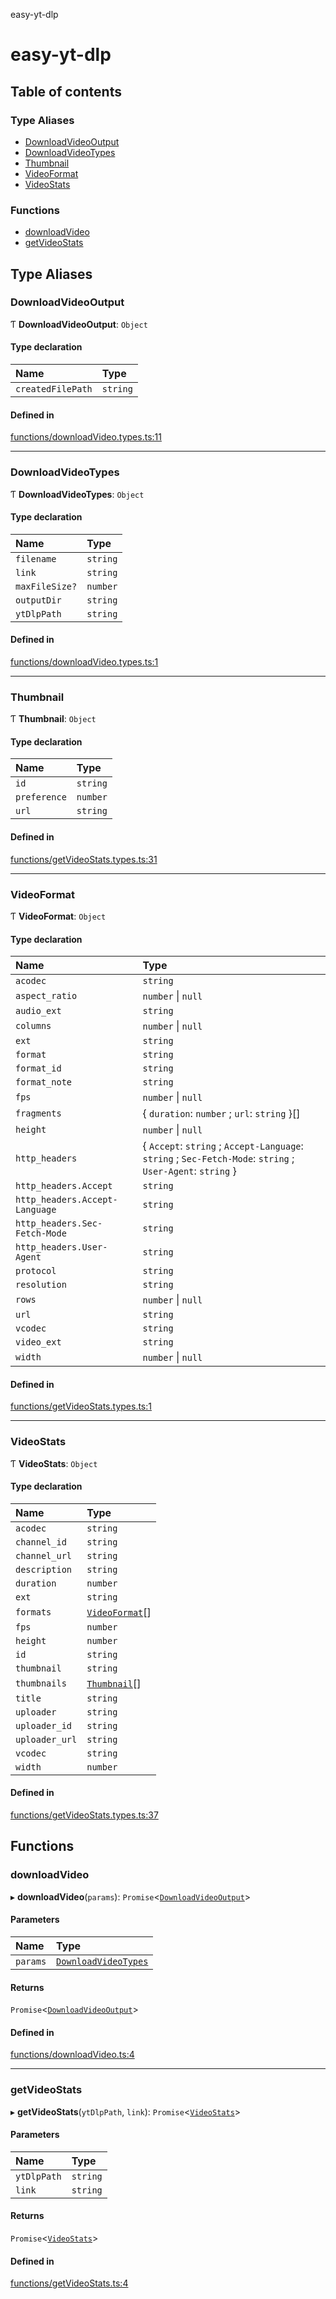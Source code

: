 easy-yt-dlp

# easy-yt-dlp

## Table of contents

### Type Aliases

- [DownloadVideoOutput](README.md#downloadvideooutput)
- [DownloadVideoTypes](README.md#downloadvideotypes)
- [Thumbnail](README.md#thumbnail)
- [VideoFormat](README.md#videoformat)
- [VideoStats](README.md#videostats)

### Functions

- [downloadVideo](README.md#downloadvideo)
- [getVideoStats](README.md#getvideostats)

## Type Aliases

### DownloadVideoOutput

Ƭ **DownloadVideoOutput**: `Object`

#### Type declaration

| Name | Type |
| :------ | :------ |
| `createdFilePath` | `string` |

#### Defined in

[functions/downloadVideo.types.ts:11](https://github.com/Angael/easy-yt-dlp/blob/01dd679/src/functions/downloadVideo.types.ts#L11)

___

### DownloadVideoTypes

Ƭ **DownloadVideoTypes**: `Object`

#### Type declaration

| Name | Type |
| :------ | :------ |
| `filename` | `string` |
| `link` | `string` |
| `maxFileSize?` | `number` |
| `outputDir` | `string` |
| `ytDlpPath` | `string` |

#### Defined in

[functions/downloadVideo.types.ts:1](https://github.com/Angael/easy-yt-dlp/blob/01dd679/src/functions/downloadVideo.types.ts#L1)

___

### Thumbnail

Ƭ **Thumbnail**: `Object`

#### Type declaration

| Name | Type |
| :------ | :------ |
| `id` | `string` |
| `preference` | `number` |
| `url` | `string` |

#### Defined in

[functions/getVideoStats.types.ts:31](https://github.com/Angael/easy-yt-dlp/blob/01dd679/src/functions/getVideoStats.types.ts#L31)

___

### VideoFormat

Ƭ **VideoFormat**: `Object`

#### Type declaration

| Name | Type |
| :------ | :------ |
| `acodec` | `string` |
| `aspect_ratio` | `number` \| ``null`` |
| `audio_ext` | `string` |
| `columns` | `number` \| ``null`` |
| `ext` | `string` |
| `format` | `string` |
| `format_id` | `string` |
| `format_note` | `string` |
| `fps` | `number` \| ``null`` |
| `fragments` | { `duration`: `number` ; `url`: `string`  }[] |
| `height` | `number` \| ``null`` |
| `http_headers` | { `Accept`: `string` ; `Accept-Language`: `string` ; `Sec-Fetch-Mode`: `string` ; `User-Agent`: `string`  } |
| `http_headers.Accept` | `string` |
| `http_headers.Accept-Language` | `string` |
| `http_headers.Sec-Fetch-Mode` | `string` |
| `http_headers.User-Agent` | `string` |
| `protocol` | `string` |
| `resolution` | `string` |
| `rows` | `number` \| ``null`` |
| `url` | `string` |
| `vcodec` | `string` |
| `video_ext` | `string` |
| `width` | `number` \| ``null`` |

#### Defined in

[functions/getVideoStats.types.ts:1](https://github.com/Angael/easy-yt-dlp/blob/01dd679/src/functions/getVideoStats.types.ts#L1)

___

### VideoStats

Ƭ **VideoStats**: `Object`

#### Type declaration

| Name | Type |
| :------ | :------ |
| `acodec` | `string` |
| `channel_id` | `string` |
| `channel_url` | `string` |
| `description` | `string` |
| `duration` | `number` |
| `ext` | `string` |
| `formats` | [`VideoFormat`](README.md#videoformat)[] |
| `fps` | `number` |
| `height` | `number` |
| `id` | `string` |
| `thumbnail` | `string` |
| `thumbnails` | [`Thumbnail`](README.md#thumbnail)[] |
| `title` | `string` |
| `uploader` | `string` |
| `uploader_id` | `string` |
| `uploader_url` | `string` |
| `vcodec` | `string` |
| `width` | `number` |

#### Defined in

[functions/getVideoStats.types.ts:37](https://github.com/Angael/easy-yt-dlp/blob/01dd679/src/functions/getVideoStats.types.ts#L37)

## Functions

### downloadVideo

▸ **downloadVideo**(`params`): `Promise`<[`DownloadVideoOutput`](README.md#downloadvideooutput)\>

#### Parameters

| Name | Type |
| :------ | :------ |
| `params` | [`DownloadVideoTypes`](README.md#downloadvideotypes) |

#### Returns

`Promise`<[`DownloadVideoOutput`](README.md#downloadvideooutput)\>

#### Defined in

[functions/downloadVideo.ts:4](https://github.com/Angael/easy-yt-dlp/blob/01dd679/src/functions/downloadVideo.ts#L4)

___

### getVideoStats

▸ **getVideoStats**(`ytDlpPath`, `link`): `Promise`<[`VideoStats`](README.md#videostats)\>

#### Parameters

| Name | Type |
| :------ | :------ |
| `ytDlpPath` | `string` |
| `link` | `string` |

#### Returns

`Promise`<[`VideoStats`](README.md#videostats)\>

#### Defined in

[functions/getVideoStats.ts:4](https://github.com/Angael/easy-yt-dlp/blob/01dd679/src/functions/getVideoStats.ts#L4)
